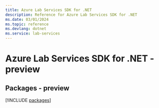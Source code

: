 ```yaml
---
title: Azure Lab Services SDK for .NET
description: Reference for Azure Lab Services SDK for .NET
ms.date: 03/01/2024
ms.topic: reference
ms.devlang: dotnet
ms.service: lab-services
---
```

# Azure Lab Services SDK for .NET - preview
## Packages - preview
[!INCLUDE [packages](lab-services-index.md)]
